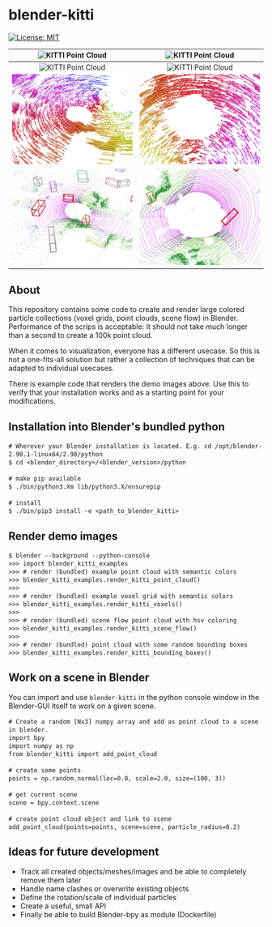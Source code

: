 # blender-kitti

[![License: MIT](https://img.shields.io/badge/license-MIT-blue.svg)](LICENSE)

| ![KITTI Point Cloud](img/blender_kitti_render_point_cloud_main.png?raw=true "Main view") |![KITTI Point Cloud](img/blender_kitti_render_point_cloud_top.png?raw=true "Top view") |
|:-------------------------:|:-------------------------:|
| ![KITTI Point Cloud](img/blender_kitti_render_voxels_main.png?raw=true "Main view voxels") |![KITTI Point Cloud](img/blender_kitti_render_voxels_top.png?raw=true "Top view voxels") |
| ![KITTI Scene Flow](img/blender_kitti_render_scene_flow_main.png?raw=true "Main view scene flow") |![KITTI Scene Flow](img/blender_kitti_render_scene_flow_top.png?raw=true "Top view scene flow") |
| ![KITTI Bounding Boxes](img/blender_kitti_render_boxes_main.png?raw=true "Main view boxes") |![KITTI Bounding Boxes](img/blender_kitti_render_boxes_top.png?raw=true "Top view bounding boxes") |

## About

This repository contains some code to create and render large colored particle collections (voxel grids, point clouds, scene flow) in Blender.
Performance of the scrips is acceptable: It should not take much longer than a second to create a 100k point cloud.

When it comes to visualization, everyone has a different usecase.
So this is not a one-fits-all solution but rather a collection of techniques that can be adapted to individual usecases.

There is example code that renders the demo images above.
Use this to verify that your installation works and as a starting point for your modifications.

## Installation into Blender's bundled python

```
# Wherever your Blender installation is located. E.g. cd /opt/blender-2.90.1-linux64/2.90/python
$ cd <blender_directory>/<blender_version>/python

# make pip available
$ ./bin/python3.Xm lib/python3.X/ensurepip

# install
$ ./bin/pip3 install -e <path_to_blender_kitti>
```

## Render demo images

```
$ blender --background --python-console
>>> import blender_kitti_examples
>>> # render (bundled) example point cloud with semantic colors
>>> blender_kitti_examples.render_kitti_point_cloud()
>>>
>>> # render (bundled) example voxel grid with semantic colors
>>> blender_kitti_examples.render_kitti_voxels()
>>>
>>> # render (bundled) scene flow point cloud with hsv coloring
>>> blender_kitti_examples.render_kitti_scene_flow()
>>>
>>> # render (bundled) point cloud with some random bounding boxes
>>> blender_kitti_examples.render_kitti_bounding_boxes()
```

## Work on a scene in Blender

You can import and use `blender-kitti` in the python console window in the Blender-GUI
itself to work on a given scene.

```
# Create a random [Nx3] numpy array and add as point cloud to a scene in blender.
import bpy
import numpy as np
from blender_kitti import add_point_cloud

# create some points
points = np.random.normal(loc=0.0, scale=2.0, size=(100, 3))

# get current scene
scene = bpy.context.scene

# create point cloud object and link to scene
add_point_cloud(points=points, scene=scene, particle_radius=0.2)
```

## Ideas for future development

* Track all created objects/meshes/images and be able to completely remove them later
* Handle name clashes or overwrite existing objects
* Define the rotation/scale of individual particles
* Create a useful, small API
* Finally be able to build Blender-bpy as module (Dockerfile)

